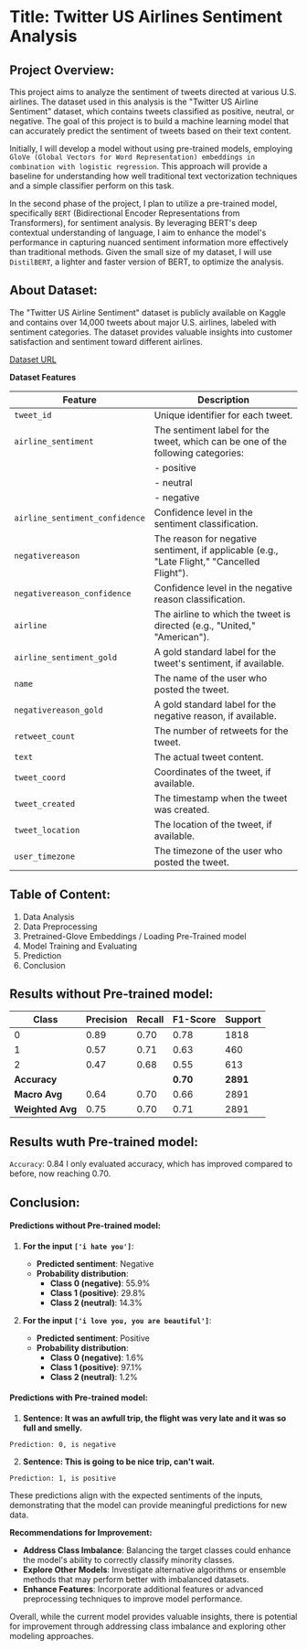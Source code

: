# Title: Twitter US Airlines Sentiment Analysis

## Project Overview:

This project aims to analyze the sentiment of tweets directed at various U.S. airlines. The dataset used in this analysis is the "Twitter US Airline Sentiment" dataset, which contains tweets classified as positive, neutral, or negative. The goal of this project is to build a machine learning model that can accurately predict the sentiment of tweets based on their text content.

Initially, I will develop a model without using pre-trained models, employing `GloVe (Global Vectors for Word Representation) embeddings in combination with logistic regression`. This approach will provide a baseline for understanding how well traditional text vectorization techniques and a simple classifier perform on this task.

In the second phase of the project, I plan to utilize a pre-trained model, specifically `BERT` (Bidirectional Encoder Representations from Transformers), for sentiment analysis. By leveraging BERT's deep contextual understanding of language, I aim to enhance the model's performance in capturing nuanced sentiment information more effectively than traditional methods. Given the small size of my dataset, I will use `DistilBERT`, a lighter and faster version of BERT, to optimize the analysis.

## About Dataset:

The "Twitter US Airline Sentiment" dataset is publicly available on Kaggle and contains over 14,000 tweets about major U.S. airlines, labeled with sentiment categories. The dataset provides valuable insights into customer satisfaction and sentiment toward different airlines.

[Dataset URL](https://www.kaggle.com/datasets/crowdflower/twitter-airline-sentiment)

**Dataset Features**

| Feature                       | Description                                                                           |
|-------------------------------|---------------------------------------------------------------------------------------|
| `tweet_id`                    | Unique identifier for each tweet.                                                     |
| `airline_sentiment`           | The sentiment label for the tweet, which can be one of the following categories:      |
|                               | - positive                                                                           |
|                               | - neutral                                                                            |
|                               | - negative                                                                           |
| `airline_sentiment_confidence`| Confidence level in the sentiment classification.                                     |
| `negativereason`              | The reason for negative sentiment, if applicable (e.g., "Late Flight," "Cancelled Flight"). |
| `negativereason_confidence`   | Confidence level in the negative reason classification.                               |
| `airline`                     | The airline to which the tweet is directed (e.g., "United," "American").              |
| `airline_sentiment_gold`      | A gold standard label for the tweet's sentiment, if available.                        |
| `name`                        | The name of the user who posted the tweet.                                            |
| `negativereason_gold`         | A gold standard label for the negative reason, if available.                          |
| `retweet_count`               | The number of retweets for the tweet.                                                 |
| `text`                        | The actual tweet content.                                                             |
| `tweet_coord`                 | Coordinates of the tweet, if available.                                               |
| `tweet_created`               | The timestamp when the tweet was created.                                             |
| `tweet_location`              | The location of the tweet, if available.                                              |
| `user_timezone`               | The timezone of the user who posted the tweet.                                        |


## Table of Content:
1. Data Analysis
2. Data Preprocessing
3. Pretrained-Glove Embeddings / Loading Pre-Trained model
4. Model Training and Evaluating
5. Prediction
6. Conclusion


## Results without Pre-trained model:

| Class | Precision | Recall | F1-Score | Support |
|-------|-----------|--------|----------|---------|
| 0     | 0.89      | 0.70   | 0.78     | 1818    |
| 1     | 0.57      | 0.71   | 0.63     | 460     |
| 2     | 0.47      | 0.68   | 0.55     | 613     |
| **Accuracy** |  |  | **0.70** | **2891** |
| **Macro Avg** | 0.64 | 0.70   | 0.66     | 2891    |
| **Weighted Avg** | 0.75 | 0.70   | 0.71     | 2891    |

## Results wuth Pre-trained model:

`Accuracy`: 0.84
I only evaluated accuracy, which has improved compared to before, now reaching 0.70.

## Conclusion:

#### Predictions without Pre-trained model:

1. **For the input `['i hate you']`**:
   - **Predicted sentiment**: Negative
   - **Probability distribution**:
     - **Class 0 (negative)**: 55.9%
     - **Class 1 (positive)**: 29.8%
     - **Class 2 (neutral)**: 14.3%

2. **For the input `['i love you, you are beautiful']`**:
   - **Predicted sentiment**: Positive
   - **Probability distribution**:
     - **Class 0 (negative)**: 1.6%
     - **Class 1 (positive)**: 97.1%
     - **Class 2 (neutral)**: 1.2%
    
#### Predictions with Pre-trained model:

1. **Sentence: It was an awfull trip, the flight was very late and it was so full and smelly.**

`Prediction: 0, is negative`

2. **Sentence: This is going to be nice trip, can't wait.**

`Prediction: 1, is positive`

These predictions align with the expected sentiments of the inputs, demonstrating that the model can provide meaningful predictions for new data.

**Recommendations for Improvement:**
- **Address Class Imbalance**: Balancing the target classes could enhance the model's ability to correctly classify minority classes.
- **Explore Other Models**: Investigate alternative algorithms or ensemble methods that may perform better with imbalanced datasets.
- **Enhance Features**: Incorporate additional features or advanced preprocessing techniques to improve model performance.

Overall, while the current model provides valuable insights, there is potential for improvement through addressing class imbalance and exploring other modeling approaches.
